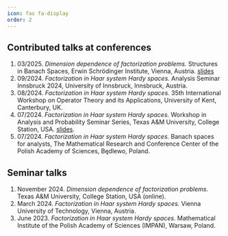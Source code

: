```yaml
---
icon: fas fa-display
order: 2
---
```


## Contributed talks at conferences

1. 03/2025. _Dimension dependence of factorization problems._ Structures in Banach Spaces, Erwin Schrödinger Institute, Vienna, Austria. [slides](https://speckhofer.github.io/assets/pdf/2025_dimension-dependence-of-factorization-problems_vienna.pdf)
1. 09/2024. _Factorization in Haar system Hardy spaces._ Analysis Seminar Innsbruck 2024, University of Innsbruck, Innsbruck, Austria.
1. 08/2024. _Factorization in Haar system Hardy spaces._ 35th International Workshop on Operator Theory and its Applications, University of Kent, Canterbury, UK.
1. 07/2024. _Factorization in Haar system Hardy spaces._ Workshop in Analysis and Probability Seminar Series, Texas A&M University, College Station, USA. [slides](https://speckhofer.github.io/assets/pdf/2024_factorization-in-haar-system-hardy-spaces_texas.pdf).
1. 07/2024. _Factorization in Haar system Hardy spaces._ Banach spaces for analysts, The Mathematical Research and Conference Center of the Polish Academy of Sciences, Będlewo, Poland.

## Seminar talks

1. November 2024. _Dimension dependence of factorization problems._ Texas A&M University, College Station, USA (online).
1. March 2024. _Factorization in Haar system Hardy spaces._ Vienna University of Technology, Vienna, Austria.
1. June 2023. _Factorization in Haar system Hardy spaces._ Mathematical Institute of the Polish Academy of Sciences (IMPAN), Warsaw, Poland.
